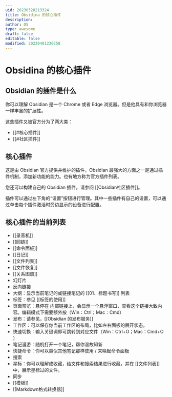 ```yaml
---
uid: 20230328213324
title: Obsidina 的核心插件
description: 
author: OS
type: awesome
draft: false
editable: false
modified: 20230401230258
---
```


# Obsidina 的核心插件

## Obsidian 的插件是什么

你可以理解 Obsidian 是一个 Chrome 或者 Edge 浏览器。但是他具有和你浏览器一样丰富的扩展性。

这些插件又被官方分为了两大类：

- [[#核心插件]]
- [[#社区插件]]

## 核心插件

这是由 Obsidian 官方提供并维护的插件，Obsidian 最强大的方面之一是通过插件机制，添加新功能的能力。也有地方称为官方插件列表。

您还可以构建自己的 Obsidian 插件。请参阅 [[Obsidian社区插件]]。

插件可以通过左下角的“设置”按钮进行管理。其中一些插件有自己的设置，可以通过单击每个插件激活时旁边显示的设备进行配置。

## 核心插件的当前列表

- [[录音机]]
- [[回链]]
- [[命令面板]]
- [[日记]]
- [[文件列表]]
- [[文件恢复]]
- [[关系图谱]]
- 幻灯片
- 反向链接
- 大纲：显示当前笔记的或链接笔记的 [[01、标题书写]] 列表
- 标签：参见 [[标签的使用]]
- 页面预览：悬停在 内部链接上，会显示一个悬浮窗口，查看这个链接大致内容。编辑模式下需要额外按（Win：Ctrl；Mac：Cmd）
- 发布：请参见，[[Obsidian 的发布服务]]
- 工作区：可以保存你当前工作区的布局，比如左右面板的展开状态。
- 快速切换：输入关键词即可跳转到对应文件（Win：Ctrl+O；Mac：Cmd+O ）
- 笔记漫游：随机打开一个笔记，帮你温故知新
- 快捷命令：你可以类似其他笔记那样使用 / 来唤起命令面板
- 搜索
- 星标：你可以理解成收藏，给文件和搜索结果进行收藏，并在 [[文件列表]] 中，展示星标过的文件。
- 同步
- [[模板]]
- [[Markdown格式转换器]]

